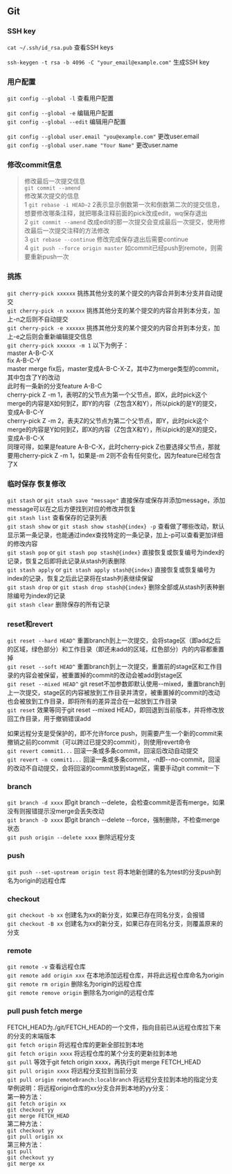 ## Git

### SSH key
`cat ~/.ssh/id_rsa.pub` 查看SSH keys

`ssh-keygen -t rsa -b 4096 -C "your_email@example.com"` 生成SSH key

### 用户配置
`git config --global -l` 查看用户配置

`git config --global -e` 编辑用户配置  
`git config --global --edit` 编辑用户配置  

`git config --global user.email "you@example.com"` 更改user.email  
`git config --global user.name "Your Name"` 更改user.name  

### 修改commit信息
> 修改最后一次提交信息  
`git commit --amend`  
> 修改某次提交的信息  
1 `git rebase -i HEAD~2` 2表示显示倒数第一次和倒数第二次的提交信息，想要修改哪条注释，就把哪条注释前面的pick改成edit，wq保存退出  
2 `git commit --amend` 改成edit的那一次提交会变成最后一次提交，使用修改最后一次提交注释的方法修改  
3 `git rebase --continue` 修改完成保存退出后需要continue  
4 `git push --force origin master` 如commit已经push到remote，则需要重新push一次  

### 挑拣
`git cherry-pick xxxxxx` 挑拣其他分支的某个提交的内容合并到本分支并自动提交  
`git cherry-pick -n xxxxxx` 挑拣其他分支的某个提交的内容合并到本分支，加上-n之后则不自动提交  
`git cherry-pick -e xxxxxx` 挑拣其他分支的某个提交的内容合并到本分支，加上-e之后则会重新编辑提交信息  
`git cherry-pick xxxxxx -m 1` 以下为例子：  
master A-B-C-X  
fix A-B-C-Y  
master merge fix后，master变成A-B-C-X-Z，其中Z为merge类型的commit，其中包含了Y的改动  
此时有一条新的分支feature A-B-C  
cherry-pick Z -m 1，表明Z的父节点为第一个父节点，即X，此时pick这个merge的内容是X如何到Z，即Y的内容（Z包含X和Y），所以pick的是Y的提交，变成A-B-C-Y  
cherry-pick Z -m 2，表夫Z的父节点为第二个父节点，即Y，此时pick这个merge的内容是Y如何到Z，即X的内容（Z包含X和Y），所以pick的是X的提交，变成A-B-C-X  
同理可得，如果是feature A-B-C-X，此时cherry-pick Z也要选择父节点，那就要用cherry-pick Z -m 1，如果是-m 2则不会有任何变化，因为feature已经包含了X  

### 临时保存 恢复修改
`git stash` or `git stash save "message"` 直接保存或保存并添加message，添加message可以在之后方便找到对应的修改并恢复  
`git stash list` 查看保存的记录列表  
`git stash show` or `git stash show stash@{index} -p` 查看做了哪些改动，默认显示第一条记录，也能通过index查找特定的一条记录，加上-p可以查看更加详细的修改内容  
`git stash pop` or `git stash pop stash@{index}` 直接恢复或恢复编号为index的记录，恢复之后即将此记录从stash列表删除  
`git stash apply` or `git stash apply stash@{index}` 直接恢复或恢复编号为index的记录，恢复之后此记录将在stash列表继续保留  
`git stash drop` or `git stash drop stash@{index}` 删除全部或从stash列表种删除编号为index的记录  
`git stash clear` 删除保存的所有记录  

### reset和revert
`git reset --hard HEAD^` 重置branch到上一次提交，会将stage区（即add之后的区域，绿色部分）和工作目录（即还未add的区域，红色部分）内的内容都重置掉  
`git reset --soft HEAD^` 重置branch到上一次提交，重置前的stage区和工作目录的内容会被保留，被重置掉的commit的改动会被add到stage区  
`git reset --mixed HEAD^` git reset不加参数即默认使用--mixed，重置branch到上一次提交，stage区的内容被放到工作目录并清空，被重置掉的commit的改动也会被放到工作目录，即将所有的差异混合在一起放到工作目录  
`git reset` 效果等同于git reset --mixed HEAD，即回退到当前版本，并将修改放回工作目录，用于撤销错误add  

如果远程分支是受保护的，即不允许force push，则需要产生一个新的commit来撤销之前的commit（可以跨过已提交的commit），则使用revert命令  
`git revert commit1...` 回滚一条或多条commit，回滚后改动自动提交  
`git revert -n commit1...` 回滚一条或多条commit，-n即--no-commit，回滚的改动不自动提交，会将回滚的commit放到stage区，需要手动git commit一下  

### branch
`git branch -d xxxx` 即git branch --delete，会检查commit是否有merge，如果没有则报错提示没merge会丢失改动  
`git branch -D xxxx` 即git branch --delete --force，强制删除，不检查merge状态  
`git push origin --delete xxxx` 删除远程分支  

### push
`git push --set-upstream origin test` 将本地新创建的名为test的分支push到名为origin的远程仓库  

### checkout
`git checkout -b xx` 创建名为xx的新分支，如果已存在同名分支，会报错  
`git checkout -B xx` 创建名为xx的新分支，如果已存在同名分支，则覆盖原来的分支  

### remote
`git remote -v` 查看远程仓库  
`git remote add origin xxx` 在本地添加远程仓库，并将此远程仓库命名为origin  
`git remote rm origin` 删除名为origin的远程仓库  
`git remote remove origin` 删除名为origin的远程仓库  

### pull push fetch merge
FETCH_HEAD为./git/FETCH_HEAD的一个文件，指向目前已从远程仓库拉下来的分支的末端版本  
`git fetch origin` 将远程仓库的更新全部拉到本地  
`git fetch origin xxxx` 将远程仓库的某个分支的更新拉到本地  
`git pull` 等效于git fetch origin xxxx，再执行git merge FETCH_HEAD  
`git pull origin xxxx` 将远程分支拉到当前分支  
`git pull origin remoteBranch:localBranch` 将远程分支拉到本地的指定分支  
举例说明：将远程origin仓库的xx分支合并到本地的yy分支：  
第一种方法：  
`git fetch origin xx`  
`git checkout yy`  
`git merge FETCH_HEAD`  
第二种方法：  
`git checkout yy`  
`git pull origin xx`  
第三种方法：  
`git pull`  
`git checkout yy`  
`git merge xx`  